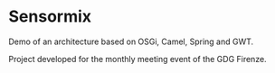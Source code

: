 Sensormix
=========

Demo of an architecture based on OSGi, Camel, Spring and GWT.

Project developed for the monthly meeting event of the GDG Firenze.

